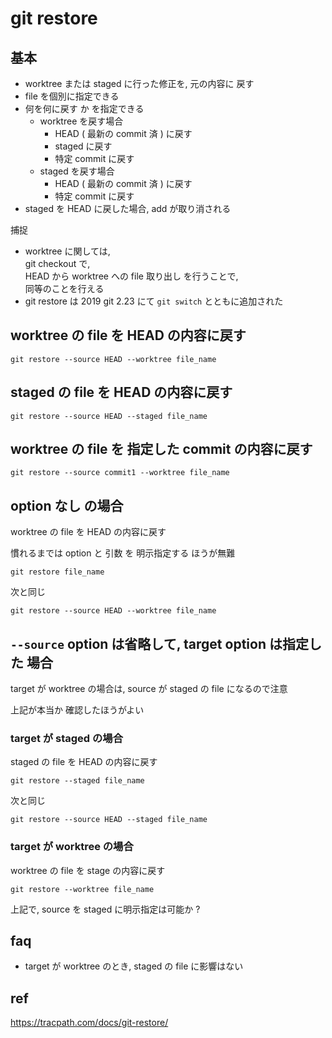
# git restore


## 基本

- worktree または staged に行った修正を, 元の内容に 戻す
- file を個別に指定できる
- 何を何に戻す か を指定できる
  - worktree を戻す場合
    - HEAD ( 最新の commit 済 ) に戻す
    - staged に戻す
    - 特定 commit に戻す
  - staged を戻す場合
    - HEAD ( 最新の commit 済 ) に戻す
    - 特定 commit に戻す
- staged を HEAD に戻した場合, add が取り消される

捕捉

- worktree に関しては,  
  git checkout で,  
  HEAD から worktree への file 取り出し を行うことで,  
  同等のことを行える
- git restore は 2019 git 2.23 にて `git switch` とともに追加された


## worktree の file を HEAD の内容に戻す

```
git restore --source HEAD --worktree file_name
```


## staged の file を HEAD の内容に戻す

```
git restore --source HEAD --staged file_name
```


## worktree の file を 指定した commit の内容に戻す

```
git restore --source commit1 --worktree file_name
```


## option なし の場合

worktree の file を HEAD の内容に戻す

慣れるまでは option と 引数 を 明示指定する ほうが無難

```
git restore file_name
```

次と同じ

```
git restore --source HEAD --worktree file_name
```


## `--source` option は省略して, target option は指定した 場合

target が worktree の場合は, source が staged の file になるので注意

上記が本当か 確認したほうがよい


### target が staged の場合

staged の file を HEAD の内容に戻す

```
git restore --staged file_name
```

次と同じ

```
git restore --source HEAD --staged file_name
```


### target が worktree の場合

worktree の file を stage の内容に戻す

```
git restore --worktree file_name
```

上記で, source を staged に明示指定は可能か ?


## faq

- target が worktree のとき, staged の file に影響はない


## ref

https://tracpath.com/docs/git-restore/


